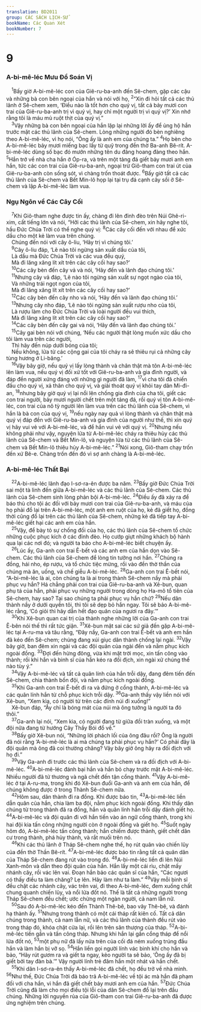 ```yaml
---
translation: BD2011
group: CÁC SÁCH LỊCH-SỬ
bookName: Các Quan Xét 
bookNumber: 7
---
```


<div class="title"><h1>9</h1><h3>A-bi-mê-léc Mưu Ðồ Soán Vị</h3></div>
<span class="verse cac_9_1"> <sup>1</sup>Bấy giờ A-bi-mê-léc con của Giê-ru-ba-anh đến Sê-chem, gặp các cậu và những bà con bên ngoại của hắn và nói với họ, </span>
<span class="verse cac_9_2"><sup>2</sup>“Xin đi hỏi tất cả các thủ lãnh ở Sê-chem xem, ‘Ðiều nào là tốt hơn cho quý vị, tất cả bảy mươi con trai của Giê-ru-ba-anh trị vì quý vị, hay chỉ một người trị vì quý vị?’ Xin nhớ rằng tôi là máu mủ ruột thịt của quý vị.”<br/></span>
<span class="verse cac_9_3"> <sup>3</sup>Vậy những bà con bên ngoại của hắn lặp lại những lời ấy để ủng hộ hắn trước mặt các thủ lãnh của Sê-chem. Lòng những người đó bèn nghiêng theo A-bi-mê-léc, vì họ nói, “Ông ấy là anh em của chúng ta.” </span>
<span class="verse cac_9_4"><sup>4</sup>Họ bèn cho A-bi-mê-léc bảy mươi miếng bạc lấy từ quỹ trong đền thờ Ba-anh Bê-rít. A-bi-mê-léc dùng số bạc đó mướn những tên du đãng hoang đàng theo hắn. </span>
<span class="verse cac_9_5"><sup>5</sup>Hắn trở về nhà cha hắn ở Óp-ra, và trên một tảng đá giết bảy mươi anh em hắn, tức các con trai của Giê-ru-ba-anh, ngoại trừ Giô-tham con trai út của Giê-ru-ba-anh còn sống sót, vì chàng trốn thoát được. </span>
<span class="verse cac_9_6"><sup>6</sup>Bấy giờ tất cả các thủ lãnh của Sê-chem và Bết Min-lô họp lại tại trụ đá cạnh cây sồi ở Sê-chem và lập A-bi-mê-léc làm vua.<br/></span>
<div class="title"><h3>Ngụ Ngôn về Các Cây Cối</h3></div>
<span class="verse cac_9_7"> <sup>7</sup>Khi Giô-tham nghe được tin ấy, chàng đi lên đỉnh đèo trên Núi Ghê-ri-xim, cất tiếng lớn và nói, “Hỡi các thủ lãnh của Sê-chem, xin hãy nghe tôi, hầu Ðức Chúa Trời có thể nghe quý vị: </span>
<span class="verse cac_9_8"><sup>8</sup>Các cây cối đến với nhau để xức dầu cho một kẻ làm vua trên chúng. <br/> Chúng đến nói với cây ô-liu, ‘Hãy trị vì chúng tôi.’<br/></span>
<span class="verse cac_9_9"> <sup>9</sup>Cây ô-liu đáp, ‘Lẽ nào tôi ngừng sản xuất dầu của tôi,<br/> Là dầu mà Ðức Chúa Trời và các vua đều quý,<br/> Mà đi lăng xăng lít xít trên các cây cối hay sao?’<br/></span>
<span class="verse cac_9_10"> <sup>10</sup>Các cây bèn đến cây vả và nói, ‘Hãy đến và lãnh đạo chúng tôi.’<br/></span>
<span class="verse cac_9_11"> <sup>11</sup>Nhưng cây vả đáp, ‘Lẽ nào tôi ngừng sản xuất sự ngọt ngào của tôi,<br/> Và những trái ngọt ngon của tôi,<br/> Mà đi lăng xăng lít xít trên các cây cối hay sao?’<br/></span>
<span class="verse cac_9_12"> <sup>12</sup>Các cây bèn đến cây nho và nói, ‘Hãy đến và lãnh đạo chúng tôi.’<br/></span>
<span class="verse cac_9_13"> <sup>13</sup>Nhưng cây nho đáp, ‘Lẽ nào tôi ngừng sản xuất rượu nho của tôi,<br/> Là rượu làm cho Ðức Chúa Trời và loài người đều vui thích,<br/> Mà đi lăng xăng lít xít trên các cây cối hay sao?’<br/></span>
<span class="verse cac_9_14"> <sup>14</sup>Các cây bèn đến cây gai và nói, ‘Hãy đến và lãnh đạo chúng tôi.’<br/></span>
<span class="verse cac_9_15"> <sup>15</sup>Cây gai bèn nói với chúng, ‘Nếu các người thật lòng muốn xức dầu cho tôi làm vua trên các người,<br/> Thì hãy đến núp dưới bóng của tôi;<br/> Nếu không, lửa từ các cộng gai của tôi cháy ra sẽ thiêu rụi cả những cây tùng hương ở Li-băng.’<br/></span>
<span class="verse cac_9_16"> <sup>16</sup>Vậy bây giờ, nếu quý vị lấy lòng thành và chân thật mà tôn A-bi-mê-léc lên làm vua, nếu quý vị đối xử tốt với Giê-ru-ba-anh và gia đình người, và đáp đền người xứng đáng với những gì người đã làm, </span>
<span class="verse cac_9_17"><sup>17</sup>vì cha tôi đã chiến đấu cho quý vị, xả thân cho quý vị, và giải thoát quý vị khỏi tay dân Mi-đi-an, </span>
<span class="verse cac_9_18"><sup>18</sup>nhưng bây giờ quý vị lại nổi lên chống gia đình của cha tôi, giết các con trai người, bảy mươi người chết trên một tảng đá, rồi quý vị tôn A-bi-mê-léc, con trai của nô tỳ người lên làm vua trên các thủ lãnh của Sê-chem, vì hắn là bà con của quý vị, </span>
<span class="verse cac_9_19"><sup>19</sup>nếu ngày nay quả vì lòng thành và chân thật mà quý vị đáp đền với Giê-ru-ba-anh và gia đình của người như thế, thì xin quý vị hãy vui vẻ với A-bi-mê-léc, và để hắn vui vẻ với quý vị. </span>
<span class="verse cac_9_20"><sup>20</sup>Nhưng nếu không phải như vậy, nguyện lửa từ A-bi-mê-léc cháy ra thiêu hủy các thủ lãnh của Sê-chem và Bết Min-lô, và nguyện lửa từ các thủ lãnh của Sê-chem và Bết Min-lô thiêu hủy A-bi-mê-léc.” </span>
<span class="verse cac_9_21"><sup>21</sup>Nói xong, Giô-tham chạy trốn đến xứ Bê-e. Chàng trốn đến đó vì sợ anh chàng là A-bi-mê-léc.<br/></span>
<div class="title"><h3>A-bi-mê-léc Thất Bại</h3></div>
<span class="verse cac_9_22"> <sup>22</sup>A-bi-mê-léc lãnh đạo I-sơ-ra-ên được ba năm. </span>
<span class="verse cac_9_23"><sup>23</sup>Bấy giờ Ðức Chúa Trời sai một tà linh đến giữa A-bi-mê-léc và các thủ lãnh của Sê-chem. Các thủ lãnh của Sê-chem sinh lòng phản bội A-bi-mê-léc. </span>
<span class="verse cac_9_24"><sup>24</sup>Ðiều ấy đã xảy ra để báo thù cho tội ác đối với bảy mươi con trai của Giê-ru-ba-anh, và máu của họ phải đổ lại trên A-bi-mê-léc, một anh em ruột của họ, kẻ đã giết họ, đồng thời cũng đổ lại trên các thủ lãnh của Sê-chem, những kẻ đã tiếp tay A-bi-mê-léc giết hại các anh em của hắn.<br/></span>
<span class="verse cac_9_25"> <sup>25</sup>Vậy, để bày tỏ sự chống đối của họ, các thủ lãnh của Sê-chem tổ chức những cuộc phục kích ở các đỉnh đèo. Họ cướp giựt những khách bộ hành qua lại các nơi đó; và người ta báo cho A-bi-mê-léc biết chuyện ấy.<br/></span>
<span class="verse cac_9_26"> <sup>26</sup>Lúc ấy, Ga-anh con trai Ê-bết và các anh em của hắn dọn vào Sê-chem. Các thủ lãnh của Sê-chem để lòng tin tưởng nơi hắn. </span>
<span class="verse cac_9_27"><sup>27</sup>Chúng ra đồng, hái nho, ép rượu, và tổ chức tiệc mừng, rồi vào đền thờ thần của chúng mà ăn, uống, và chế giễu A-bi-mê-léc. </span>
<span class="verse cac_9_28"><sup>28</sup>Ga-anh con trai Ê-bết nói, “A-bi-mê-léc là ai, còn chúng ta là ai trong thành Sê-chem nầy mà phải phục vụ hắn? Há chẳng phải con trai của Giê-ru-ba-anh và Xê-bun, quan phụ tá của hắn, phải phục vụ những người trong dòng họ Ha-mô tổ tiên của Sê-chem, hay sao? Tại sao chúng ta phải phục vụ hắn chứ? </span>
<span class="verse cac_9_29"><sup>29</sup>Nếu dân thành nầy ở dưới quyền tôi, thì tôi sẽ dẹp bỏ hắn ngay. Tôi sẽ bảo A-bi-mê-léc rằng, ‘Có giỏi thì hãy dẫn hết đạo quân của ngươi ra đây.’”<br/></span>
<span class="verse cac_9_30"> <sup>30</sup>Khi Xê-bun quan cai trị của thành nghe những lời của Ga-anh con trai Ê-bên nói thế thì rất tức giận. </span>
<span class="verse cac_9_31"><sup>31</sup>Xê-bun mật sai các sứ giả đến gặp A-bi-mê-léc tại A-ru-ma và tâu rằng, “Ðây nầy, Ga-anh con trai Ê-bết và anh em hắn đã kéo đến Sê-chem; chúng đang xúi giục dân thành chống lại ngài. </span>
<span class="verse cac_9_32"><sup>32</sup>Vậy bây giờ, ban đêm xin ngài và các đội quân của ngài đến và nằm phục kích ngoài đồng. </span>
<span class="verse cac_9_33"><sup>33</sup>Ðợi đến hừng đông, vừa khi mặt trời mọc, xin tấn công vào thành; rồi khi hắn và binh sĩ của hắn kéo ra đối địch, xin ngài xử chúng thế nào tùy ý.”<br/></span>
<span class="verse cac_9_34"> <sup>34</sup>Vậy A-bi-mê-léc và tất cả quân lính của hắn trỗi dậy, đang đêm tiến đến Sê-chem, chia thành bốn đội, và nằm phục kích ngoài đồng.<br/></span>
<span class="verse cac_9_35"> <sup>35</sup>Khi Ga-anh con trai Ê-bết đi ra và đứng ở cổng thành, A-bi-mê-léc và các quân lính hắn từ chỗ phục kích trỗi dậy. </span>
<span class="verse cac_9_36"><sup>36</sup>Ga-anh thấy vậy liền nói với Xê-bun, “Xem kìa, có người từ trên các đỉnh núi đi xuống!”<br/> Xê-bun đáp, “Ấy chỉ là bóng mát của núi mà ông tưởng là người ta đó thôi.”<br/></span>
<span class="verse cac_9_37"> <sup>37</sup>Ga-anh lại nói, “Xem kìa, có người đang từ giữa đồi tràn xuống, và một đội nữa đang từ hướng Cây Thầy Bói đổ về.”<br/></span>
<span class="verse cac_9_38"> <sup>38</sup>Bấy giờ Xê-bun nói, “Những lời phách lối của ông đâu rồi? Ông là người đã nói rằng ‘A-bi-mê-léc là ai mà chúng ta phải phục vụ hắn?’ Có phải đây là đội quân mà ông đã coi thường chăng? Vậy bây giờ ông hãy ra đối địch với họ đi.”<br/></span>
<span class="verse cac_9_39"> <sup>39</sup>Vậy Ga-anh đi trước các thủ lãnh của Sê-chem và ra đối địch với A-bi-mê-léc. </span>
<span class="verse cac_9_40"><sup>40</sup>A-bi-mê-léc đánh bại hắn và hắn bỏ chạy trước mặt A-bi-mê-léc. Nhiều người đã tử thương và ngã chết đến tận cổng thành. </span>
<span class="verse cac_9_41"><sup>41</sup>Vậy A-bi-mê-léc ở tại A-ru-ma, trong khi đó Xê-bun đuổi Ga-anh và anh em của hắn, để chúng không được ở trong Thành Sê-chem nữa.<br/></span>
<span class="verse cac_9_42"> <sup>42</sup>Hôm sau, dân thành đi ra đồng. Khi được báo tin, </span>
<span class="verse cac_9_43"><sup>43</sup>A-bi-mê-léc liền dẫn quân của hắn, chia làm ba đội, nằm phục kích ngoài đồng. Khi thấy dân chúng từ trong thành đã ra đồng, hắn và quân lính hắn trỗi dậy đánh giết họ. </span>
<span class="verse cac_9_44"><sup>44</sup>A-bi-mê-léc và đội quân đi với hắn tiến vào án ngữ cổng thành, trong khi hai đội kia tấn công những người còn ở ngoài đồng và giết họ. </span>
<span class="verse cac_9_45"><sup>45</sup>Suốt ngày hôm đó, A-bi-mê-léc tấn công thành; hắn chiếm được thành, giết chết dân cư trong thành, phá hủy thành, và rắt muối trên nó.<br/></span>
<span class="verse cac_9_46"> <sup>46</sup>Khi các thủ lãnh ở Tháp Sê-chem nghe thế, họ rút quân vào chiến lũy của đền thờ Thần Bê-rít. </span>
<span class="verse cac_9_47"><sup>47</sup>A-bi-mê-léc được báo tin rằng tất cả quân dân của Tháp Sê-chem đang rút vào trong đó. </span>
<span class="verse cac_9_48"><sup>48</sup>A-bi-mê-léc liền đi lên Núi Xanh-môn và dẫn theo đội quân của hắn. Hắn lấy một cái rìu, chặt mấy nhánh cây, rồi vác lên vai. Ðoạn hắn bảo các quân sĩ của hắn, “Các ngươi có thấy điều ta làm chăng? Lẹ lên. Hãy làm như ta làm.” </span>
<span class="verse cac_9_49"><sup>49</sup>Vậy mỗi binh sĩ đều chặt các nhánh cây, vác trên vai, đi theo A-bi-mê-léc, đem xuống chất chung quanh chiến lũy, và nổi lửa đốt nó. Thế là tất cả những người trong Tháp Sê-chem đều chết; ước chừng một ngàn người, cả nam lẫn nữ.<br/></span>
<span class="verse cac_9_50"> <sup>50</sup>Sau đó A-bi-mê-léc kéo đến Thành Thê-bê, bao vây Thê-bê, và đánh hạ thành ấy. </span>
<span class="verse cac_9_51"><sup>51</sup>Nhưng trong thành có một cái tháp rất kiên cố. Tất cả dân chúng trong thành, cả nam lẫn nữ, và các thủ lãnh của thành đều rút vào trong tháp đó, khóa chặt cửa lại, rồi lên trên sân thượng của tháp. </span>
<span class="verse cac_9_52"><sup>52</sup>A-bi-mê-léc tiến gần và tấn công tháp. Nhưng khi hắn lại gần cổng tháp để nổi lửa đốt nó, </span>
<span class="verse cac_9_53"><sup>53</sup>một phụ nữ đã lấy nửa trên của cối đá ném xuống trúng đầu hắn và làm hắn bị vỡ sọ. </span>
<span class="verse cac_9_54"><sup>54</sup>Hắn liền gọi người lính vác binh khí cho hắn và bảo, “Hãy rút gươm ra và giết ta ngay, kẻo người ta sẽ bảo, ‘Ông ấy đã bị giết bởi tay đàn bà.’” Vậy người lính trẻ đâm hắn một nhát và hắn chết.<br/></span>
<span class="verse cac_9_55"> <sup>55</sup>Khi dân I-sơ-ra-ên thấy A-bi-mê-léc đã chết, họ đều trở về nhà mình. </span>
<span class="verse cac_9_56"><sup>56</sup>Như thế, Ðức Chúa Trời đã báo trả A-bi-mê-léc về tội ác mà hắn đã phạm đối với cha hắn, vì hắn đã giết chết bảy mươi anh em của hắn. </span>
<span class="verse cac_9_57"><sup>57</sup>Ðức Chúa Trời cũng đã làm cho mọi điều tội lỗi của dân Sê-chem đổ lại trên đầu chúng. Những lời nguyền rủa của Giô-tham con trai Giê-ru-ba-anh đã được ứng nghiệm trên chúng.<br/></span>
